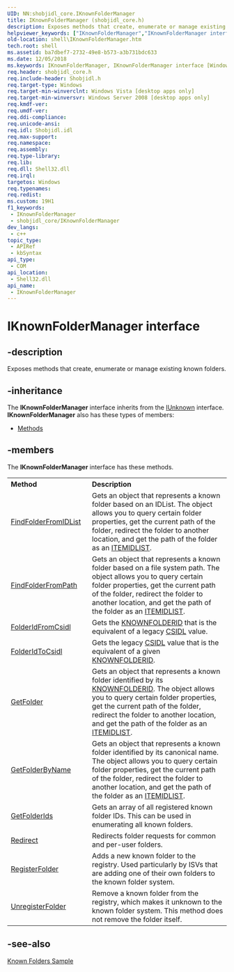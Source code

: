 ```yaml
---
UID: NN:shobjidl_core.IKnownFolderManager
title: IKnownFolderManager (shobjidl_core.h)
description: Exposes methods that create, enumerate or manage existing known folders.
helpviewer_keywords: ["IKnownFolderManager","IKnownFolderManager interface [Windows Shell]","IKnownFolderManager interface [Windows Shell]","described","_shell_IKnownFolderManager","shell.IKnownFolderManager","shobjidl_core/IKnownFolderManager"]
old-location: shell\IKnownFolderManager.htm
tech.root: shell
ms.assetid: ba7dbef7-2732-49e8-b573-a3b731bdc633
ms.date: 12/05/2018
ms.keywords: IKnownFolderManager, IKnownFolderManager interface [Windows Shell], IKnownFolderManager interface [Windows Shell],described, _shell_IKnownFolderManager, shell.IKnownFolderManager, shobjidl_core/IKnownFolderManager
req.header: shobjidl_core.h
req.include-header: Shobjidl.h
req.target-type: Windows
req.target-min-winverclnt: Windows Vista [desktop apps only]
req.target-min-winversvr: Windows Server 2008 [desktop apps only]
req.kmdf-ver: 
req.umdf-ver: 
req.ddi-compliance: 
req.unicode-ansi: 
req.idl: Shobjidl.idl
req.max-support: 
req.namespace: 
req.assembly: 
req.type-library: 
req.lib: 
req.dll: Shell32.dll
req.irql: 
targetos: Windows
req.typenames: 
req.redist: 
ms.custom: 19H1
f1_keywords:
 - IKnownFolderManager
 - shobjidl_core/IKnownFolderManager
dev_langs:
 - c++
topic_type:
 - APIRef
 - kbSyntax
api_type:
 - COM
api_location:
 - Shell32.dll
api_name:
 - IKnownFolderManager
---
```


# IKnownFolderManager interface


## -description

Exposes methods that create, enumerate or manage existing known folders.

## -inheritance

The <b xmlns:loc="http://microsoft.com/wdcml/l10n">IKnownFolderManager</b> interface inherits from the <a href="/windows/desktop/api/unknwn/nn-unknwn-iunknown">IUnknown</a> interface. <b>IKnownFolderManager</b> also has these types of members:
<ul>
<li><a href="https://docs.microsoft.com/">Methods</a></li>
</ul>

## -members

The <b>IKnownFolderManager</b> interface has these methods.
<table class="members" id="memberListMethods">
<tr>
<th align="left" width="37%">Method</th>
<th align="left" width="63%">Description</th>
</tr>
<tr data="declared;">
<td align="left" width="37%">
<a href="/windows/desktop/api/shobjidl_core/nf-shobjidl_core-iknownfoldermanager-findfolderfromidlist">FindFolderFromIDList</a>
</td>
<td align="left" width="63%">
Gets an object that represents a known folder based on an IDList. The object allows you to query certain folder properties, get the current path of the folder, redirect the folder to another location, and get the path of the folder as an <a href="/windows/desktop/api/shtypes/ns-shtypes-itemidlist">ITEMIDLIST</a>.

</td>
</tr>
<tr data="declared;">
<td align="left" width="37%">
<a href="/windows/desktop/api/shobjidl_core/nf-shobjidl_core-iknownfoldermanager-findfolderfrompath">FindFolderFromPath</a>
</td>
<td align="left" width="63%">
Gets an object that represents a known folder based on a file system path. The object allows you to query certain folder properties, get the current path of the folder, redirect the folder to another location, and get the path of the folder as an <a href="/windows/desktop/api/shtypes/ns-shtypes-itemidlist">ITEMIDLIST</a>.

</td>
</tr>
<tr data="declared;">
<td align="left" width="37%">
<a href="/windows/desktop/api/shobjidl_core/nf-shobjidl_core-iknownfoldermanager-folderidfromcsidl">FolderIdFromCsidl</a>
</td>
<td align="left" width="63%">
Gets the <a href="/windows/desktop/shell/knownfolderid">KNOWNFOLDERID</a> that is the equivalent of a legacy <a href="/windows/desktop/shell/csidl">CSIDL</a> value.

</td>
</tr>
<tr data="declared;">
<td align="left" width="37%">
<a href="/windows/desktop/api/shobjidl_core/nf-shobjidl_core-iknownfoldermanager-folderidtocsidl">FolderIdToCsidl</a>
</td>
<td align="left" width="63%">
Gets the legacy <a href="/windows/desktop/shell/csidl">CSIDL</a> value that is the equivalent of a given <a href="/windows/desktop/shell/knownfolderid">KNOWNFOLDERID</a>.

</td>
</tr>
<tr data="declared;">
<td align="left" width="37%">
<a href="/windows/desktop/api/shobjidl_core/nf-shobjidl_core-iknownfoldermanager-getfolder">GetFolder</a>
</td>
<td align="left" width="63%">
Gets an object that represents a known folder identified by its <a href="/windows/desktop/shell/knownfolderid">KNOWNFOLDERID</a>. The object allows you to query certain folder properties, get the current path of the folder, redirect the folder to another location, and get the path of the folder as an <a href="/windows/desktop/api/shtypes/ns-shtypes-itemidlist">ITEMIDLIST</a>.

</td>
</tr>
<tr data="declared;">
<td align="left" width="37%">
<a href="/windows/desktop/api/shobjidl_core/nf-shobjidl_core-iknownfoldermanager-getfolderbyname">GetFolderByName</a>
</td>
<td align="left" width="63%">
Gets an object that represents a known folder identified by its canonical name. The object allows you to query certain folder properties, get the current path of the folder, redirect the folder to another location, and get the path of the folder as an <a href="/windows/desktop/api/shtypes/ns-shtypes-itemidlist">ITEMIDLIST</a>.

</td>
</tr>
<tr data="declared;">
<td align="left" width="37%">
<a href="/windows/desktop/api/shobjidl_core/nf-shobjidl_core-iknownfoldermanager-getfolderids">GetFolderIds</a>
</td>
<td align="left" width="63%">
Gets an array of all registered known folder IDs. This can be used in enumerating all known folders.

</td>
</tr>
<tr data="declared;">
<td align="left" width="37%">
<a href="/windows/desktop/api/shobjidl_core/nf-shobjidl_core-iknownfoldermanager-redirect">Redirect</a>
</td>
<td align="left" width="63%">
Redirects folder requests for common and per-user folders.

</td>
</tr>
<tr data="declared;">
<td align="left" width="37%">
<a href="/windows/desktop/api/shobjidl_core/nf-shobjidl_core-iknownfoldermanager-registerfolder">RegisterFolder</a>
</td>
<td align="left" width="63%">
Adds a new known folder to the registry. Used particularly by ISVs that are adding one of their own folders to the known folder system.

</td>
</tr>
<tr data="declared;">
<td align="left" width="37%">
<a href="/windows/desktop/api/shobjidl_core/nf-shobjidl_core-iknownfoldermanager-unregisterfolder">UnregisterFolder</a>
</td>
<td align="left" width="63%">
Remove a known folder from the registry, which makes it unknown to the known folder system. This method does not remove the folder itself.

</td>
</tr>
</table>

## -see-also

<a href="/previous-versions/windows/desktop/legacy/dd940364(v=vs.85)">Known Folders Sample</a>